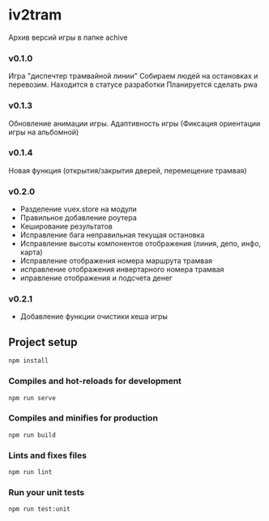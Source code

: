 ﻿# iv2tram

Архив версий игры в папке achive

### v0.1.0
Игра "диспечтер трамвайной линии"
Собираем людей на остановках и перевозим.
Находится в статусе разработки
Планируется сделать pwa

### v0.1.3
Обновление анимации игры. Адаптивность игры (Фиксация ориентации игры на альбомной)

### v0.1.4
Новая функция (открытия/закрытия дверей, перемещение трамвая)

### v0.2.0
<ul>
<li> Разделение vuex.store на модули</li>
<li> Правильное добавление роутера</li>
<li> Кеширование результатов</li>
<li> Исправление бага неправильная текущая остановка</li>
<li> Исправление высоты компонентов отображения (линия, депо, инфо, карта)</li>
<li> Исправление отображения номера маршрута трамвая</li>
<li> исправление отображения инвертарного номера трамвая</li>
<li> иправление отображения и подсчета денег</li>
</ul>

### v0.2.1
<ul>
<li>Добавление функции очистики кеша игры</li>
</ul>

## Project setup
```
npm install
```

### Compiles and hot-reloads for development
```
npm run serve
```

### Compiles and minifies for production
```
npm run build
```

### Lints and fixes files
```
npm run lint
```

### Run your unit tests
```
npm run test:unit
```
